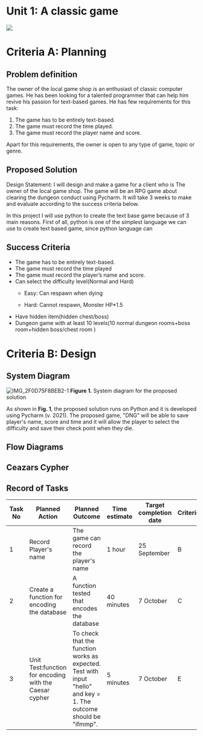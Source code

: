 # Unit 1: A classic game 
![](game.gif)

# Criteria A: Planning

## Problem definition

The owner of the local game shop is an enthusiast of classic computer games. He has been looking for a talented programmer that can help him revive his passion for text-based games. He has few requirements for this task:

1. The game has to be entirely text-based.
2. The game must record the time played.
3. The game must record the player name and score.

Apart for this requirements, the owner is open to any type of game, topic or genre.

## Proposed Solution
Design Statement:
I will design and make a game for a client who is The owner of the local game shop. The game will be an RPG game about clearing the dungeon conduct using Pycharm.
It will take 3 weeks to make and evaluate according to the success criteria below.

In this project I will use python to create the text base game because of 3 main reasons. First of all, python is one of the simplest language we can use to create text based game, since python language can 
## Success Criteria


- The game has to be entirely text-based.
- The game must record the time played
- The game must record the player’s name and score.
- Can select the difficulty level(Normal and Hard)
   -   Easy:
     Can respawn when dying

  -  Hard:
    Cannot respawn, 
    Monster HP*1.5
- Have hidden item(hidden chest/boss)
- Dungeon game with at least 10 levels(10 normal dungeon rooms+boss room+hidden boss/chest room )


# Criteria B: Design

## System Diagram
![IMG_2F0D75F8BEB2-1](https://user-images.githubusercontent.com/82266864/135953524-507fe1af-f51b-48ba-82ed-0afa2cd38b9c.jpeg)
**Figure 1.** System diagram for the proposed solution

As shown in **Fig. 1**, the proposed solution runs on Python and it is developed using Pycharm (v. 2021). The proposed game, "DNG" will be able to save player's name, score and time and it will allow the player to select the difficulty and save their check point when they die.
## Flow Diagrams
## Ceazars Cypher
## Record of Tasks
| Task No | Planned Action                                         | Planned Outcome                                                                                                   | Time estimate | Target completion date | Criterion |
|---------|--------------------------------------------------------|-------------------------------------------------------------------------------------------------------------------|---------------|------------------------|-----------|
| 1       | Record Player's name                                   | The game can record the player's name                                                                             | 1 hour        | 25 September           | B         |
| 2       | Create a function for encoding the database            | A function tested that encodes the database                                                                       | 40 minutes    | 7 October              | C         |
| 3       | Unit Test:function for encoding with the Caesar cypher | To check that the function works as expected. Test with input "hello" and key = 1. The outcome should be "ifmmp". | 5 minutes     | 7 October              | E         |
